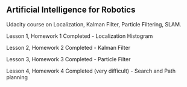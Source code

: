 ## Artificial Intelligence for Robotics

Udacity course on Localization, Kalman Filter, Particle Filtering, SLAM.

Lesson 1, Homework 1 Completed - Localization Histogram

Lesson 2, Homework 2 Completed - Kalman Filter

Lesson 3, Homework 3 Completed - Particle Filter

Lesson 4, Homework 4 Completed (very difficult) - Search and Path planning
